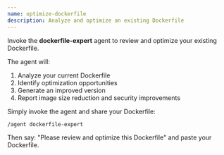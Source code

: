```yaml
---
name: optimize-dockerfile
description: Analyze and optimize an existing Dockerfile
---
```


Invoke the **dockerfile-expert** agent to review and optimize your existing Dockerfile.

The agent will:
1. Analyze your current Dockerfile
2. Identify optimization opportunities
3. Generate an improved version
4. Report image size reduction and security improvements

Simply invoke the agent and share your Dockerfile:
```
/agent dockerfile-expert
```

Then say: "Please review and optimize this Dockerfile" and paste your Dockerfile.
